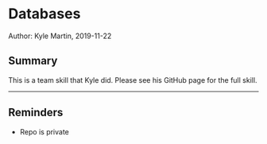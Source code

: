 #  Databases

Author: Kyle Martin, 2019-11-22

## Summary
This is a team skill that Kyle did. Please see his GitHub page for the full skill.

-----

## Reminders
- Repo is private
